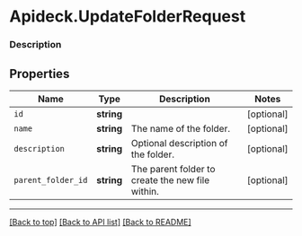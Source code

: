 # Apideck.UpdateFolderRequest

### Description

## Properties
Name | Type | Description | Notes
------------ | ------------- | ------------- | -------------
`id` | **string** |  | [optional] 
`name` | **string** | The name of the folder. | [optional] 
`description` | **string** | Optional description of the folder. | [optional] 
`parent_folder_id` | **string** | The parent folder to create the new file within. | [optional] 





---

[[Back to top]](#) [[Back to API list]](../../../../README.md#documentation-for-api-endpoints) [[Back to README]](../../../../README.md)


